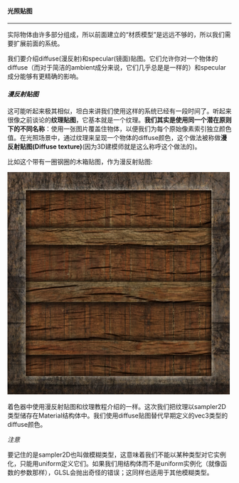 #### 光照贴图

-------

实际物体由许多部分组成，所以前面建立的“材质模型”是远远不够的，所以我们需要扩展前面的系统。

我们要介绍diffuse(漫反射)和specular(镜面)贴图。它们允许你对一个物体的diffuse（而对于简洁的ambient成分来说，它们几乎总是是一样的）和specular成分能够有更精确的影响。

#### *漫反射贴图*

这可能听起来极其相似，坦白来讲我们使用这样的系统已经有一段时间了。听起来很像之前谈论的**纹理贴图**，它基本就是一个纹理。**我们其实是使用同一个潜在原则下的不同名称**：使用一张图片覆盖住物体，以便我们为每个原始像素索引独立颜色值。在光照场景中，通过纹理来呈现一个物体的diffuse颜色，这个做法被称做**漫反射贴图(Diffuse texture)**(因为3D建模师就是这么称呼这个做法的)。

比如这个带有一圈钢圈的木箱贴图，作为漫反射贴图:

![diffuseTexture](note_pic/diffuseTexture.png)

着色器中使用漫反射贴图和纹理教程介绍的一样。这次我们把纹理以sampler2D类型储存在Material结构体中。我们使用diffuse贴图替代早期定义的vec3类型的diffuse颜色。

*注意*

要记住的是sampler2D也叫做模糊类型，这意味着我们不能以某种类型对它实例化，只能用uniform定义它们。如果我们用结构体而不是uniform实例化（就像函数的参数那样），GLSL会抛出奇怪的错误；这同样也适用于其他模糊类型。